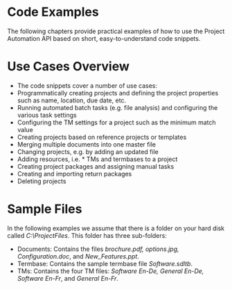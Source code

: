 Code Examples
=
The following chapters provide practical examples of how to use the Project Automation API based on short, easy-to-understand code snippets.

# Use Cases Overview
* The code snippets cover a number of use cases:
* Programmatically creating projects and defining the project properties such as name, location, due date, etc.
* Running automated batch tasks (e.g. file analysis) and configuring the various task settings
* Configuring the TM settings for a project such as the minimum match value
* Creating projects based on reference projects or templates
* Merging multiple documents into one master file
* Changing projects, e.g. by adding an updated file
* Adding resources, i.e. * TMs and termbases to a project
* Creating project packages and assigning manual tasks
* Creating and importing return packages
* Deleting projects

# Sample Files

In the following examples we assume that there is a folder on your hard disk called *C:\ProjectFiles*. This folder has three sub-folders:

* Documents: Contains the files *brochure.pdf, options.jpg, Configuration.doc*, and *New_Features.ppt*.
* Termbase: Contains the sample termbase file *Software.sdltb*.
* TMs: Contains the four TM files: *Software En-De, General En-De, Software En-Fr*, and *General En-Fr*.
